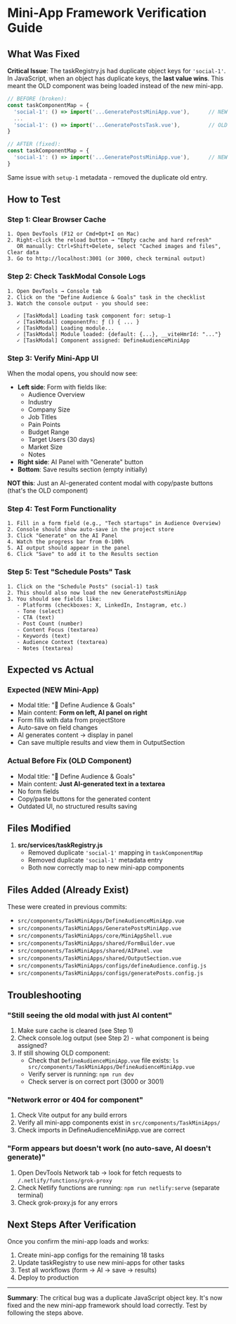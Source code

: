 # Mini-App Framework Verification Guide

## What Was Fixed

**Critical Issue**: The taskRegistry.js had duplicate object keys for `'social-1'`. In JavaScript, when an object has duplicate keys, the **last value wins**. This meant the OLD component was being loaded instead of the new mini-app.

```javascript
// BEFORE (broken):
const taskComponentMap = {
  'social-1': () => import('...GeneratePostsMiniApp.vue'),      // NEW (line 22)
  ...
  'social-1': () => import('...GeneratePostsTask.vue'),         // OLD (line 29) - THIS ONE WINS!
}

// AFTER (fixed):
const taskComponentMap = {
  'social-1': () => import('...GeneratePostsMiniApp.vue'),      // NEW (only instance)
}
```

Same issue with `setup-1` metadata - removed the duplicate old entry.

## How to Test

### Step 1: Clear Browser Cache
```
1. Open DevTools (F12 or Cmd+Opt+I on Mac)
2. Right-click the reload button → "Empty cache and hard refresh"
   OR manually: Ctrl+Shift+Delete, select "Cached images and files", Clear data
3. Go to http://localhost:3001 (or 3000, check terminal output)
```

### Step 2: Check TaskModal Console Logs
```
1. Open DevTools → Console tab
2. Click on the "Define Audience & Goals" task in the checklist
3. Watch the console output - you should see:

   ✓ [TaskModal] Loading task component for: setup-1
   ✓ [TaskModal] componentFn: ƒ () { ... }
   ✓ [TaskModal] Loading module...
   ✓ [TaskModal] Module loaded: {default: {...}, __viteHmrId: "..."}
   ✓ [TaskModal] Component assigned: DefineAudienceMiniApp
```

### Step 3: Verify Mini-App UI
When the modal opens, you should now see:
- **Left side**: Form with fields like:
  - Audience Overview
  - Industry
  - Company Size
  - Job Titles
  - Pain Points
  - Budget Range
  - Target Users (30 days)
  - Market Size
  - Notes
- **Right side**: AI Panel with "Generate" button
- **Bottom**: Save results section (empty initially)

**NOT this**: Just an AI-generated content modal with copy/paste buttons (that's the OLD component)

### Step 4: Test Form Functionality
```
1. Fill in a form field (e.g., "Tech startups" in Audience Overview)
2. Console should show auto-save in the project store
3. Click "Generate" on the AI Panel
4. Watch the progress bar from 0-100%
5. AI output should appear in the panel
6. Click "Save" to add it to the Results section
```

### Step 5: Test "Schedule Posts" Task
```
1. Click on the "Schedule Posts" (social-1) task
2. This should also now load the new GeneratePostsMiniApp
3. You should see fields like:
   - Platforms (checkboxes: X, LinkedIn, Instagram, etc.)
   - Tone (select)
   - CTA (text)
   - Post Count (number)
   - Content Focus (textarea)
   - Keywords (text)
   - Audience Context (textarea)
   - Notes (textarea)
```

## Expected vs Actual

### Expected (NEW Mini-App)
- Modal title: "🎯 Define Audience & Goals"
- Main content: **Form on left, AI panel on right**
- Form fills with data from projectStore
- Auto-save on field changes
- AI generates content → display in panel
- Can save multiple results and view them in OutputSection

### Actual Before Fix (OLD Component)
- Modal title: "🎯 Define Audience & Goals"
- Main content: **Just AI-generated text in a textarea**
- No form fields
- Copy/paste buttons for the generated content
- Outdated UI, no structured results saving

## Files Modified

1. **src/services/taskRegistry.js**
   - Removed duplicate `'social-1'` mapping in `taskComponentMap`
   - Removed duplicate `'social-1'` metadata entry
   - Both now correctly map to new mini-app components

## Files Added (Already Exist)

These were created in previous commits:
- `src/components/TaskMiniApps/DefineAudienceMiniApp.vue`
- `src/components/TaskMiniApps/GeneratePostsMiniApp.vue`
- `src/components/TaskMiniApps/core/MiniAppShell.vue`
- `src/components/TaskMiniApps/shared/FormBuilder.vue`
- `src/components/TaskMiniApps/shared/AIPanel.vue`
- `src/components/TaskMiniApps/shared/OutputSection.vue`
- `src/components/TaskMiniApps/configs/defineAudience.config.js`
- `src/components/TaskMiniApps/configs/generatePosts.config.js`

## Troubleshooting

### "Still seeing the old modal with just AI content"
1. Make sure cache is cleared (see Step 1)
2. Check console.log output (see Step 2) - what component is being assigned?
3. If still showing OLD component:
   - Check that `DefineAudienceMiniApp.vue` file exists: `ls src/components/TaskMiniApps/DefineAudienceMiniApp.vue`
   - Verify server is running: `npm run dev`
   - Check server is on correct port (3000 or 3001)

### "Network error or 404 for component"
1. Check Vite output for any build errors
2. Verify all mini-app components exist in `src/components/TaskMiniApps/`
3. Check imports in DefineAudienceMiniApp.vue are correct

### "Form appears but doesn't work (no auto-save, AI doesn't generate)"
1. Open DevTools Network tab → look for fetch requests to `/.netlify/functions/grok-proxy`
2. Check Netlify functions are running: `npm run netlify:serve` (separate terminal)
3. Check grok-proxy.js for any errors

## Next Steps After Verification

Once you confirm the mini-app loads and works:

1. Create mini-app configs for the remaining 18 tasks
2. Update taskRegistry to use new mini-apps for other tasks
3. Test all workflows (form → AI → save → results)
4. Deploy to production

---

**Summary**: The critical bug was a duplicate JavaScript object key. It's now fixed and the new mini-app framework should load correctly. Test by following the steps above.
